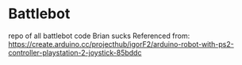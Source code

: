 # Battlebot
repo of all battlebot code
Brian sucks
Referenced from: https://create.arduino.cc/projecthub/igorF2/arduino-robot-with-ps2-controller-playstation-2-joystick-85bddc
